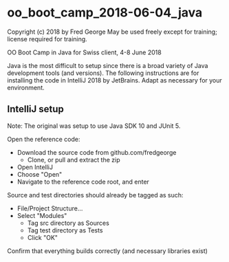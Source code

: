 # oo_boot_camp_2018-06-04_java
Copyright (c) 2018 by Fred George
May be used freely except for training; license required for training.

OO Boot Camp in Java for Swiss client, 4-8 June 2018

Java is the most difficult to setup since there is a broad variety of Java
development tools (and versions). The following instructions are for installing
the code in IntelliJ 2018 by JetBrains. Adapt as necessary for your environment.

## IntelliJ setup
Note: The original was setup to use Java SDK 10 and JUnit 5.

Open the reference code:
- Download the source code from github.com/fredgeorge
  - Clone, or pull and extract the zip
- Open IntelliJ
- Choose "Open"
- Navigate to the reference code root, and enter

Source and test directories should already be tagged as such:
- File/Project Structure...
- Select "Modules"
  - Tag src directory as Sources
  - Tag test directory as Tests
  - Click "OK"

Confirm that everything builds correctly (and necessary libraries exist)
